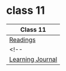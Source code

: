 # class 11

| Class 11 |
| ------- |
| [Readings](./Reading.md)|
<!-- | [Code Challenge: Class 11](https://github.com/ibrahimfqaisi/data-structures-and-algorithms/blob/main/stack-and-queue/README.md)|
| [Learning Journal](./LearningJournal.md) | -->
